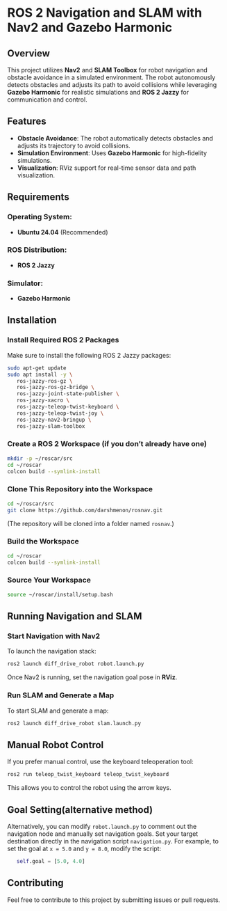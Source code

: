 # ROS 2 Navigation and SLAM with Nav2 and Gazebo Harmonic

## Overview
This project utilizes **Nav2** and **SLAM Toolbox** for robot navigation and obstacle avoidance in a simulated environment. The robot autonomously detects obstacles and adjusts its path to avoid collisions while leveraging **Gazebo Harmonic** for realistic simulations and **ROS 2 Jazzy** for communication and control.

## Features
- **Obstacle Avoidance**: The robot automatically detects obstacles and adjusts its trajectory to avoid collisions.
- **Simulation Environment**: Uses **Gazebo Harmonic** for high-fidelity simulations.
- **Visualization**: RViz support for real-time sensor data and path visualization.

## Requirements
### Operating System:
- **Ubuntu 24.04** (Recommended)

### ROS Distribution:
- **ROS 2 Jazzy**

### Simulator:
- **Gazebo Harmonic**

## Installation
### Install Required ROS 2 Packages
Make sure to install the following ROS 2 Jazzy packages:
```bash
sudo apt-get update
sudo apt install -y \   
   ros-jazzy-ros-gz \  
   ros-jazzy-ros-gz-bridge \  
   ros-jazzy-joint-state-publisher \  
   ros-jazzy-xacro \  
   ros-jazzy-teleop-twist-keyboard \  
   ros-jazzy-teleop-twist-joy \  
   ros-jazzy-nav2-bringup \  
   ros-jazzy-slam-toolbox
```

### Create a ROS 2 Workspace (if you don’t already have one)
```bash
mkdir -p ~/roscar/src
cd ~/roscar
colcon build --symlink-install
```

### Clone This Repository into the Workspace
```bash
cd ~/roscar/src
git clone https://github.com/darshmenon/rosnav.git
```
(The repository will be cloned into a folder named `rosnav`.)

### Build the Workspace
```bash
cd ~/roscar
colcon build --symlink-install
```

### Source Your Workspace
```bash
source ~/roscar/install/setup.bash
```

## Running Navigation and SLAM
### Start Navigation with Nav2
To launch the navigation stack:
```bash
ros2 launch diff_drive_robot robot.launch.py
```
Once Nav2 is running, set the navigation goal pose in **RViz**.

### Run SLAM and Generate a Map
To start SLAM and generate a map:
```bash
ros2 launch diff_drive_robot slam.launch.py
```


## Manual Robot Control
If you prefer manual control, use the keyboard teleoperation tool:
```bash
ros2 run teleop_twist_keyboard teleop_twist_keyboard
```
This allows you to control the robot using the arrow keys.

## Goal Setting(alternative method)
Alternatively, you can modify `robot.launch.py` to comment out the navigation node and manually set navigation goals.
Set your target destination directly in the navigation script `navigation.py`. For example, to set the goal at `x = 5.0` and `y = 8.0`, modify the script:
```python
   self.goal = [5.0, 4.0]  
```

## Contributing
Feel free to contribute to this project by submitting issues or pull requests.




